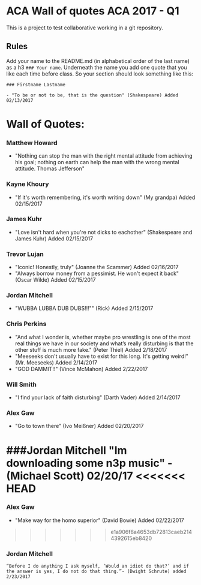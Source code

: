 # ACA Wall of quotes ACA 2017 - Q1

This is a project to test collaborative working in a git repository.

## Rules

Add your name to the README.md (in alphabetical order of the last name) as a h3 `### Your name`. Underneath the name you add one quote that you like each time before class.
So your section should look something like this:

```
### Firstname Lastname

- "To be or not to be, that is the question" (Shakespeare) Added 02/13/2017
```

# Wall of Quotes:

### Matthew Howard
- "Nothing can stop the man with the right mental attitude from achieving his goal; nothing on earth can help the man with the wrong mental attitude. Thomas Jefferson"

### Kayne Khoury

- "If it's worth remembering, it's worth writing down" (My grandpa) Added 02/15/2017

### James Kuhr

- "Love isn't hard when you're not dicks to eachother" (Shakespeare and James Kuhr) Added 02/15/2017

### Trevor Lujan

- "Iconic! Honestly, truly" (Joanne the Scammer) Added 02/16/2017
- "Always borrow money from a pessimist. He won't expect it back" (Oscar Wilde) Added 02/15/2017

### Jordan Mitchell

- "WUBBA LUBBA DUB DUBS!!!"" (Rick) Added 2/15/2017

### Chris Perkins

- "And what I wonder is, whether maybe pro wrestling is one of the most real things we have in our society and what’s really disturbing is that the other stuff is much more fake." (Peter Thiel) Added 2/18/2017
- "Meeseeks don't usually have to exist for this long. It's getting weird!" (Mr. Meeseeks) Added 2/14/2017
- "GOD DAMMIT!!" (Vince McMahon) Added 2/22/2017

### Will Smith

- "I find your lack of faith disturbing" (Darth Vader) Added 2/14/2017

### Alex Gaw

- "Go to town there" (Ivo Meißner) Added 02/20/2017

###Jordan Mitchell
    "Im downloading some n3p music" - (Michael Scott) 02/20/17
<<<<<<< HEAD
=======

### Alex Gaw

- "Make way for the homo superior" (David Bowie) Added 02/22/2017
>>>>>>> e1a906f8a4653db72813caeb2144392615eb8420

### Jordan Mitchell

    “Before I do anything I ask myself, ‘Would an idiot do that?’ and if the answer is yes, I do not do that thing.”- (Dwight Schrute) added 2/23/2017
